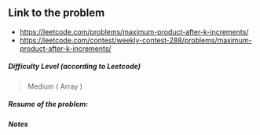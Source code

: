 ## Link to the problem
 
 - https://leetcode.com/problems/maximum-product-after-k-increments/
 - https://leetcode.com/contest/weekly-contest-288/problems/maximum-product-after-k-increments/
 
##### Difficulty Level (according to Leetcode)
 
 > Medium ( Array )
 
##### Resume of the problem:



##### Notes
  